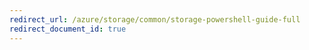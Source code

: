 ```yaml
---
redirect_url: /azure/storage/common/storage-powershell-guide-full
redirect_document_id: true
---
```

